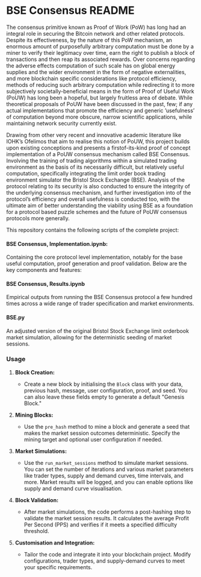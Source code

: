 # BSE Consensus README


The consensus primitive known as Proof of Work (PoW) has long had an integral role in securing
the Bitcoin network and other related protocols. Despite its effectiveness, by the nature of this PoW
mechanism, an enormous amount of purposefully arbitrary computation must be done by a miner to verify
their legitimacy over time, earn the right to publish a block of transactions and then reap its associated
rewards. Over concerns regarding the adverse effects computation of such scale has on global energy
supplies and the wider environment in the form of negative externalities, and more blockchain specific
considerations like protocol efficiency, methods of reducing such arbitrary computation while redirecting it
to more subjectively societally-beneficial means in the form of Proof of Useful Work (PoUW) has long been
a hopeful, but largely fruitless area of debate. While theoretical proposals of PoUW have been discussed
in the past, few; if any actual implementations that promote the efficiency and generic ’usefulness’ of
computation beyond more obscure, narrow scientific applications, while maintaining network security
currently exist.


Drawing from other very recent and innovative academic literature like IOHK’s Ofelimos
that aim to realise this notion of PoUW, this project builds upon existing conceptions and presents a firstof-its-kind proof of concept implementation of a PoUW consensus mechanism called BSE Consensus.
Involving the training of trading algorithms within a simulated trading environment as the basis of its
necessarily difficult, but relatively useful computation, specifically integrating the limit order book trading
environment simulator the Bristol Stock Exchange (BSE). Analysis of the protocol relating to its security
is also conducted to ensure the integrity of the underlying consensus mechanism, and further investigation
into of the protocol’s efficiency and overall usefulness is conducted too, with the ultimate aim of better
understanding the viability using BSE as a foundation for a protocol based puzzle schemes and the future
of PoUW consensus protocols more generally.




This repository contains the following scripts of the complete project:

#### **BSE Consensus, Implementation.ipynb**:
Containing the core protocol level implementation, notably for the base useful computation, proof generation and proof validation.
Below are the key components and features:

 #### **BSE Consensus, Results.ipynb** 
 
 Empirical outputs from running the BSE Consensus protocol a few hundred times across a wide range of trader specification and market environments. 
 
 #### **BSE.py** 
 
 An adjusted version of the original Bristol Stock Exchange limit orderbook market simulation, allowing for the deterministic seeding of market sessions.


### Usage 

1. **Block Creation:**

   - Create a new block by initialising the `Block` class with your data, previous hash, message, user configuration, proof, and seed. You can also leave these fields empty to generate a default "Genesis Block."

2. **Mining Blocks:**

   - Use the `pre_hash` method to mine a block and generate a seed that makes the market session outcomes deterministic. Specify the mining target and optional user configuration if needed.

3. **Market Simulations:**

   - Use the `run_market_sessions` method to simulate market sessions. You can set the number of iterations and various market parameters like trader types, supply and demand curves, time intervals, and more. Market results will be logged, and you can enable options like supply and demand curve visualisation.

4. **Block Validation:**

   - After market simulations, the code performs a post-hashing step to validate the market session results. It calculates the average Profit Per Second (PPS) and verifies if it meets a specified difficulty threshold.

5. **Customisation and Integration:**

   - Tailor the code and integrate it into your blockchain project. Modify configurations, trader types, and supply-demand curves to meet your specific requirements.
